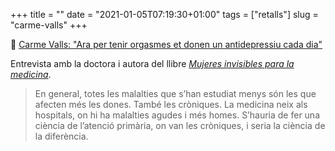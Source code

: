+++
title = ""
date = "2021-01-05T07:19:30+01:00"
tags = ["retalls"]
slug = "carme-valls"
+++

📎 [Carme Valls: "Ara per tenir orgasmes et donen un antidepressiu cada dia"](https://www.vilaweb.cat/noticies/carme-valls-dones-medicina-entrevista/)

Entrevista amb la doctora i autora del llibre [*Mujeres invisibles para la medicina*](https://capitanswing.com/libros/mujeres-invisibles-para-la-medicina/).

> En general, totes les malalties que s’han estudiat menys són les que afecten més les dones. També les cròniques. La medicina neix als hospitals, on hi ha malalties agudes i més homes. S’hauria de fer una ciència de l’atenció primària, on van les cròniques, i seria la ciència de la diferència.